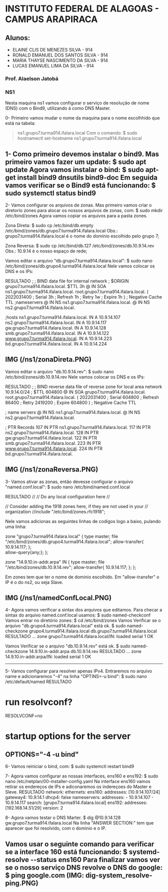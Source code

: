 # INSTITUTO FEDERAL DE ALAGOAS - CAMPUS ARAPIRACA
## Alunos:
- ELAINE CLIS DE MENEZES SILVA - 914
- RONALD EMANUEL DOS SANTOS SILVA - 914
- MARIA THAYSE NASCIMENTO DA SILVA - 914
- LUCAS EMANUEL LIMA DA SILVA - 914

### Prof. Alaelson Jatobá

### NS1


Nesta maquina ns1 vamos configurar o serviço de resolução de nome (DNS) com o Bind9, utilizando à como DNS Master. 

0- Primeiro vamos mudar o nome da maquina para o nome escolhhido que está na tabela:
> ns1.grupo7.turma914.ifalara.local
Com o comando:
$ sudo hostnamectl set-hostname ns1.grupo7.turma914.ifalara.local

1- Como primeiro devemos instalar o bind9.
Mas primeiro vamos fazer um update:
$ sudo apt update
Agora vamos instalar o bind:
$ sudo apt-get install bind9 dnsutils bind9-doc
Em seguida vamos verificar se o Bind9 está funcionando:
$ sudo systemctl status bind9
---

2- Vamos configurar os arquivos de zonas.
Mas primeiro vamos criar o diretorio zones para alocar os nossos arquivos de zonas, com: 
$ sudo mkdir /etc/bind/zones
Agora vamos copiar os arquivos para a pasta zones.

Zona Direta:
$ sudo cp /etc/bind/db.empty /etc/bind/zones/db.grupo7.turma914.ifalara.local
Obs.: grupo7.turma914.ifalara.local é o nome do dominio escolhido pelo grupo 7;

Zona Reversa:
$  sudo cp /etc/bind/db.127 /etc/bind/zones/db.10.9.14.rev
Obs.: 10.9.14 é o nosso espaço de rede;

Vamos editar o arquivo "db.grupo7.turma914.ifalara.local":
$ sudo nano /etc/bind/zones/db.grupo4.turma914.ifalara.local
Nele vamos colocar os DNS e os IPs:

RESULTADO
;
; BIND data file for internal network
;
$ORIGIN grupo7.turma914.ifalara.local.
$TTL	3h
@	IN	SOA	ns1.grupo7.turma914.ifalara.local. root.grupo7.turma914.ifalara.local. (
			      2022031400		; Serial
			      3h	; Refresh
			      1h	; Retry
			      1w	; Expire
			      1h )	; Negative Cache TTL
;nameservers
@	IN	NS	ns1.grupo7.turma914.ifalara.local.
@	IN	NS	ns2.grupo7.turma914.ifalara.local.

;hosts
ns1.grupo7.turma914.ifalara.local.	  IN	A	10.9.14.107
ns2.grupo7.turma914.ifalara.local.	  IN	A	10.9.14.117
gw.grupo7.turma914.ifalara.local.	  IN 	A	10.9.14.128
smb.grupo7.turma914.ifalara.local.	  IN	A	10.9.14.122
www.grupo7.turma914.ifalara.local.	  IN 	A	10.9.14.223
bd.grupo7.turma914.ifalara.local.	  IN 	A	10.9.14.224

IMG (/ns1/zonaDireta.PNG)
---

Vamos editar o arquivo "db.10.9.14.rev":
$ sudo nano /etc/bind/zones/db.10.9.14.rev
Nele vamos colocar os DNS e os IPs:

RESULTADO
;
; BIND reverse data file of reverse zone for local area network 10.9.14.0/24
;
$TTL    604800
@       IN      SOA     grupo7.turma914.ifalara.local. root.grupo7.turma914.ifalara.local. (
                              2022031400         ; Serial
                         604800         ; Refresh
                          86400         ; Retry
                        2419200         ; Expire
                         604800 )       ; Negative Cache TTL

; name servers
@      IN      NS      ns1.grup7.turma914.ifalara.local.
@      IN      NS      ns2.grupo7.turma914.ifalara.local.

; PTR Records
107   IN      PTR     ns1.grupo7.turma914.ifalara.local.
117   IN      PTR     ns2.grupo7.turma914.ifalara.local.
128   IN      PTR     gw.grupo7.turma914.ifalara.local.
122   IN      PTR     smb.grupo7.turma914.ifalara.local.
223   IN      PTR     www.grupo7.turma914.ifalara.local.
224   IN      PTR     bd.grupo7.turma914.ifalara.local.

IMG (/ns1/zonaReversa.PNG)
---

3- Vamos ativar as zonas, então devesse configurar o arquivo "named.conf.local":
$  sudo nano /etc/bind/named.conf.local

RESULTADO
//
// Do any local configuration here
//

// Consider adding the 1918 zones here, if they are not used in your
// organization
//include "/etc/bind/zones.rfc1918";

Nele vamos adicionas as seguintes linhas de codigos logo a baixo, pulando uma linha:

zone "grupo7.turma914.ifalara.local" {
	type master;
	file "/etc/bind/zones/db.grupo4.turma914.ifalara.local";
	allow-transfer{ 10.9.14.117; };  
	allow-query{any;};
};

zone "14.9.10.in-addr.arpa" IN {
	type master;
	file "/etc/bind/zones/db.10.9.14.rev";
	allow-transfer{ 10.9.14.117; };
};

Em zones tem que ter o nome de dominio escolhido. Em "allow-transfer" o IP é o do ns2, ou seja Slave.

IMG (/ns1/namedConfLocal.PNG)
---

4- Agora vamos verificar a sintax dos arquivos que editamos.
Para checar a sintax do arquivo named.conf.local usamos:
$ sudo named-checkconf
Vamos entrar no diretório zones:
$ cd /etc/bind/zones
Vamos Verificar se o arquivo "db.grupo4.turma914.ifalara.local" está ok.
$ sudo named-checkzone grupo4.turma914.ifalara.local db.grupo7.turma914.ifalara.local
RESULTADO
...
zone grupo7.turma914.ifalara.local/IN: loaded serial 1
OK

Vamos Verificar se o arquivo "db.10.9.14.rev" está ok.
$ sudo named-checkzone 14.9.10.in-addr.arpa db.10.9.14.rev
RESULTADO
...	
zone 14.9.10.in-addr.arpa/IN: loaded serial 1
OK

---

5- Vamos configurar para resolver apenas IPv4.
Entraremos no arquivo name e adicionaremos "-4" na linha "OPTINS=-u bind":
$ sudo nano /etc/default/named
RESULTADO
# run resolvconf?
RESOLVCONF=no

# startup options for the server
OPTIONS="-4 -u bind"
---

6- Vamos reiniciar o bind, com:
$ sudo systemctl restart bind9

7- Agora vamos configurar as nossas interfaces, ens160 e ens192:
$ sudo nano /etc/netplan/00-installer-config.yaml
Na interface ens160 vamos retirar os endereços de IPs e adiconaremos os indereçoes do Master e Sleve.
RESULTADO
network:
  ethernets:
    ens160:
      addresses: [10.9.14.107/24]
      gateway4: 10.9.14.1
      dhcp4: false
      nameservers:
        addresses:
          - 10.9.14.107
          - 10.9.14.117
        search: [grupo7.turma914.ifalara.local]
    ens192:
      addresses: [192.168.14.51/29]
  version: 2

8- Agora vamos testar o DNS Marter.
$ dig @10.9.14.128 gw.grupo7.turma914.ifalara.local
Na linha "ANSWER SECTION:" tem que aparecer que foi resolvido, com o dominio e o IP.

Vamos usar o seguinte comando para verificar se a interface 160 está funcionando:
$ systemd-resolve --status ens160
Para finalizar vamos ver se o nosso serviço DNS revolve o DNS do google:
$ ping google.com
(IMG: dig-system_resolve-ping.PNG)
---
